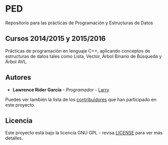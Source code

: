 # PED
Repositorio para las prácticas de Programación y Estructuras de Datos

## Cursos 2014/2015 y 2015/2016

Prácticas de programación en lenguaje C++, aplicando conceptos de estructuras de datos tales como Lista, Vector, Árbol Binario de Búsqueda y Árbol AVL.

## Autores

* **Lawrence Rider García** - *Programador* - [Larry](http://www.larryrider.es)

Puedes ver también la lista de los [contribuidores](https://github.com/larryrider/PED/contributors) que han participado en este proyecto.

## Licencia

Este proyecto está bajo la licencia GNU GPL - revisa [LICENSE](LICENSE) para ver más detalles.
